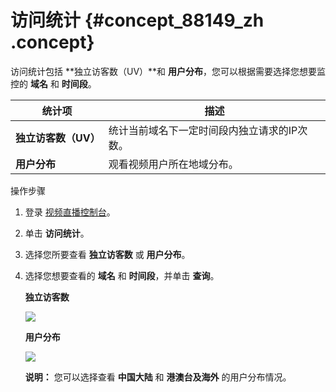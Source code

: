 # 访问统计 {#concept_88149_zh .concept}

访问统计包括 **独立访客数（UV）**和 **用户分布**，您可以根据需要选择您想要监控的 **域名** 和 **时间段**。

|统计项|描述|
|---|--|
|**独立访客数（UV）**|统计当前域名下一定时间段内独立请求的IP次数。|
|**用户分布**|观看视频用户所在地域分布。|

操作步骤

1.  登录 [视频直播控制台](https://live.console.aliyun.com/?accounttraceid=1e9b22b9-838d-404a-8c34-fef10ea3bae4#/overview)。

2.  单击 **访问统计**。

3.  选择您所要查看 **独立访客数** 或 **用户分布**。

4.  选择您想要查看的 **域名** 和 **时间段**，并单击 **查询**。

     **独立访客数**

    ![](http://docs-aliyun.cn-hangzhou.oss.aliyun-inc.com/assets/pic/88149/intl_zh/1534493806977/%E8%AE%BF%E9%97%AE%E7%BB%9F%E8%AE%A1.png)

     **用户分布**

    ![](http://docs-aliyun.cn-hangzhou.oss.aliyun-inc.com/assets/pic/88149/intl_zh/1534494469123/%E7%94%A8%E6%88%B7%E5%88%86%E5%B8%83.png)

    **说明：** 您可以选择查看 **中国大陆** 和 **港澳台及海外** 的用户分布情况。


